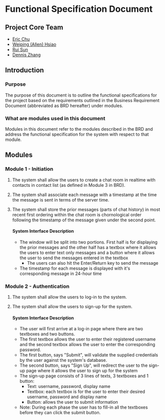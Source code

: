 # Functional Specification Document

## Project Core Team
* [Eric Chu](https://github.com/ericchu94)
* [Weiping (Allen) Hsiao](https://github.com/allenh)
* [Rui Sun](https://github.com/r29sun)
* [Dennis Zhang](https://github.com/FlipEnergy)

## Introduction

### Purpose
The purpose of this document is to outline the functional specifications for the project based on the requirements outlined in the Business Requirement Document (abbreviated as BRD hereafter) under modules.

### What are modules used in this document
Modules in this document refer to the modules described in the BRD and address the functional specification for the system with respect to that module.

## Modules
### Module 1 - Initiation
1. The system shall allow the users to create a chat room in realtime with contacts in contact list (as defined in Module 3 in BRD).
2. The system shall associate each message with a timestamp at the time the message is sent in terms of the server time.
3. The system shall store the prior messages (parts of chat history) in most recent first ordering within the chat room is chornological order following the timestamp of the message given under the second point.

	#### System Interface Description
	* The window will be split into two portions. First half is for displaying the prior messages and the other half has a textbox where it allows the users to enter text only messages and a button where it allows the user to send the messages entered in the textbox
		* The users can also hit the Enter/Return key to send the message
	* The timestamp for each message is displayed with it's corresponding message in 24-hour time

### Module 2 - Authentication
1. The system shall allow the users to log-in to the system.
2. The system shall allow the users to sign-up for the system.

	#### System Interface Description

	* The user will first arrive at a log-in page where there are two textboxes and two buttons.
	* The first textbox allows the user to enter their registered username and the second textbox allows the user to enter the corresponding password.
	* The first button, says "Submit", will validate the supplied credentials by the user against the system's database.
	* The second button, says "Sign Up", will redirect the user to the sign-up page where it allows the user to sign up for the system
	* The sign-up page consists of 3 lines of texts, 3 textboxes and 1 button:
		*  Text: username, password, display name
		*  Textbox: each textbox is for the user to enter their desired username, password and display name
		*  Button: allows the user to submit information
	*  Note: During each phase the user has to fill-in all the textboxes before they can click the submit button.